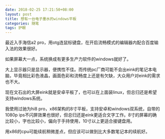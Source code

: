 ```yaml
---
date: 2018-02-25 17:21:50+08:00
layout: post
title: 想有一台电子墨水的windows平板
categories: 随笔
tags: 护眼
---
```


最近入手海信a2 pro，用otg连鼠标键盘，在开启流畅模式的编辑器内配合百度输入法的效果很好。

如果屏幕大一点，系统换成有更多生产力软件的windows就好了。

大上显示器只是显示器，便携性不佳。而传统pc厂商可能不会出eink的笔记本电脑，毕竟相比彩色液晶，画面色彩和流畅度上还是有欠缺，大众用户对eink的需求也不大。

现在文石出的大屏eink就是安卓平板了，也可以在上面装linux，但总归还是希望支持windows系统。

我使用过驰为hi8 pro，x86架构的8寸平板，支持安卓和windows双系统，自带的1080p ips不闪屏效果也很好，但总归还是eink更适合文字工作。8寸的屏幕的确比较小，字也比较小，偏向于手持使用，10寸以上更适合接键盘用。

用x86的cpu可能续航稍微差点，但应该可以做到比大多数笔记本的续航好。


